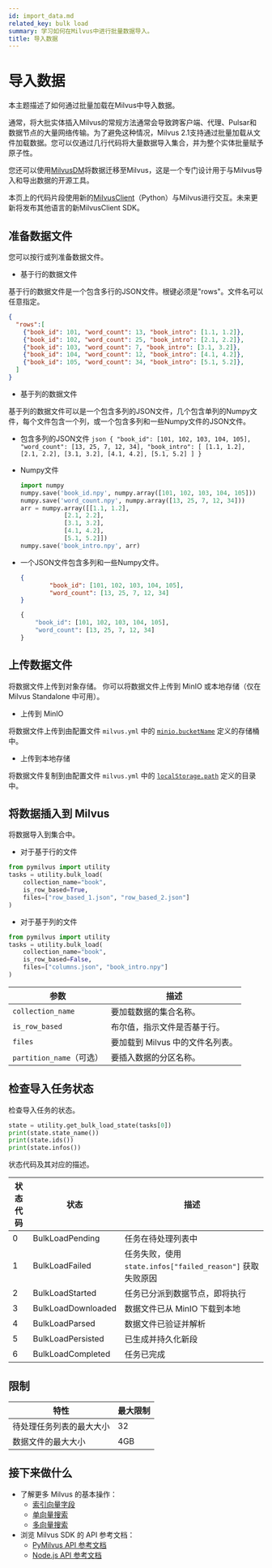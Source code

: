 ```yaml
---
id: import_data.md
related_key: bulk load
summary: 学习如何在Milvus中进行批量数据导入。
title: 导入数据
---
```


# 导入数据

本主题描述了如何通过批量加载在Milvus中导入数据。

通常，将大批实体插入Milvus的常规方法通常会导致跨客户端、代理、Pulsar和数据节点的大量网络传输。为了避免这种情况，Milvus 2.1支持通过批量加载从文件加载数据。您可以仅通过几行代码将大量数据导入集合，并为整个实体批量赋予原子性。

您还可以使用[MilvusDM](migrate_overview.md)将数据迁移至Milvus，这是一个专门设计用于与Milvus导入和导出数据的开源工具。

<div class="alert note">

本页上的代码片段使用新的<a href="https://milvus.io/api-reference/pymilvus/v2.4.x/About.md">MilvusClient</a>（Python）与Milvus进行交互。未来更新将发布其他语言的新MilvusClient SDK。

</div>

## 准备数据文件

您可以按行或列准备数据文件。

- 基于行的数据文件

基于行的数据文件是一个包含多行的JSON文件。根键必须是"rows"。文件名可以任意指定。

```json
{
  "rows":[
    {"book_id": 101, "word_count": 13, "book_intro": [1.1, 1.2]},
    {"book_id": 102, "word_count": 25, "book_intro": [2.1, 2.2]},
    {"book_id": 103, "word_count": 7, "book_intro": [3.1, 3.2]},
    {"book_id": 104, "word_count": 12, "book_intro": [4.1, 4.2]},
    {"book_id": 105, "word_count": 34, "book_intro": [5.1, 5.2]},
  ]
}
```

- 基于列的数据文件

基于列的数据文件可以是一个包含多列的JSON文件，几个包含单列的Numpy文件，每个文件包含一个列，或一个包含多列和一些Numpy文件的JSON文件。

   - 包含多列的JSON文件
    ```json
    {
            "book_id": [101, 102, 103, 104, 105],
            "word_count": [13, 25, 7, 12, 34],
            "book_intro": [
                    [1.1, 1.2],
                    [2.1, 2.2],
                    [3.1, 3.2],
                    [4.1, 4.2],
                    [5.1, 5.2]
            ]
    }
    ```

  - Numpy文件

    ```python
    import numpy
    numpy.save('book_id.npy', numpy.array([101, 102, 103, 104, 105]))
    numpy.save('word_count.npy', numpy.array([13, 25, 7, 12, 34]))
    arr = numpy.array([[1.1, 1.2],
                [2.1, 2.2],
                [3.1, 3.2],
                [4.1, 4.2],
                [5.1, 5.2]])
    numpy.save('book_intro.npy', arr)
    ```

  - 一个JSON文件包含多列和一些Numpy文件。

    ```json
    {
            "book_id": [101, 102, 103, 104, 105],
            "word_count": [13, 25, 7, 12, 34]
    }
    ```

    ```python
    {
        "book_id": [101, 102, 103, 104, 105],
        "word_count": [13, 25, 7, 12, 34]
    }
    ```

## 上传数据文件

将数据文件上传到对象存储。
你可以将数据文件上传到 MinIO 或本地存储（仅在 Milvus Standalone 中可用）。

- 上传到 MinIO

将数据文件上传到由配置文件 `milvus.yml` 中的 [`minio.bucketName`](configure_minio.md#miniobucketName) 定义的存储桶中。

- 上传到本地存储

将数据文件复制到由配置文件 `milvus.yml` 中的 [`localStorage.path`](configure_localstorage.md#localStoragepath) 定义的目录中。

## 将数据插入到 Milvus

将数据导入到集合中。

- 对于基于行的文件

```python
from pymilvus import utility
tasks = utility.bulk_load(
    collection_name="book",
    is_row_based=True,
    files=["row_based_1.json", "row_based_2.json"]
)
```

- 对于基于列的文件

```python
from pymilvus import utility
tasks = utility.bulk_load(
    collection_name="book",
    is_row_based=False,
    files=["columns.json", "book_intro.npy"]
)
```

<table class="language-python">
<thead>
<tr>
<th>参数</th>
<th>描述</th>
</tr>
</thead>
<tbody>
    <tr>
<td><code>collection_name</code></td>
<td>要加载数据的集合名称。</td>
</tr>
    <tr>
<td><code>is_row_based</code></td>
<td>布尔值，指示文件是否基于行。</td>
</tr>
    <tr>
<td><code>files</code></td>
<td>要加载到 Milvus 中的文件名列表。</td>
</tr>
<tr>
<td><code>partition_name</code>（可选）</td>
<td>要插入数据的分区名称。</td>
</tr>
</tbody>
</table>

## 检查导入任务状态

检查导入任务的状态。

```python
state = utility.get_bulk_load_state(tasks[0])
print(state.state_name())
print(state.ids())
print(state.infos())
```
状态代码及其对应的描述。

| 状态代码 | 状态                   | 描述                                                    |
| ---------- | ----------------------- | -------------------------------------------------------------- |
| 0          | BulkLoadPending         | 任务在待处理列表中                                        |
| 1          | BulkLoadFailed          | 任务失败，使用 `state.infos["failed_reason"]` 获取失败原因 |
| 2          | BulkLoadStarted         | 任务已分派到数据节点，即将执行          |
| 3          | BulkLoadDownloaded      | 数据文件已从 MinIO 下载到本地              |
| 4          | BulkLoadParsed          | 数据文件已验证并解析                       |
| 5          | BulkLoadPersisted       | 已生成并持久化新段                 |
| 6          | BulkLoadCompleted       | 任务已完成                                                 |

## 限制

|特性|最大限制|
|---|---|
|待处理任务列表的最大大小|32|
|数据文件的最大大小|4GB|

## 接下来做什么

- 了解更多 Milvus 的基本操作：
  - [索引向量字段](index-vector-fields.md)
  - [单向量搜索](single-vector-search.md)
  - [多向量搜索](multi-vector-search.md)
- 浏览 Milvus SDK 的 API 参考文档：
  - [PyMilvus API 参考文档](/api-reference/pymilvus/v{{var.milvus_python_sdk_version}}/tutorial.html)
  - [Node.js API 参考文档](/api-reference/node/v{{var.milvus_node_sdk_version}}/tutorial.html)